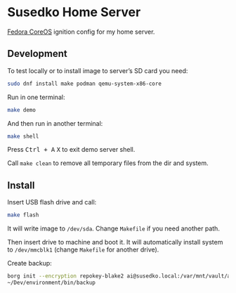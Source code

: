 # Susedko Home Server

[Fedora CoreOS] ignition config for my home server.

[Fedora CoreOS]: https://docs.fedoraproject.org/en-US/fedora-coreos/getting-started/


## Development

To test locally or to install image to server’s SD card you need:

```sh
sudo dnf install make podman qemu-system-x86-core
```

Run in one terminal:

```sh
make demo
```

And then run in another terminal:

```sh
make shell
```

Press <kbd>Ctrl + A</kbd> <kbd>X</kbd> to exit demo server shell.

Call `make clean` to remove all temporary files from the dir and system.


## Install

Insert USB flash drive and call:

```sh
make flash
```

It will write image to `/dev/sda`. Change `Makefile` if you need another path.

Then insert drive to machine and boot it. It will automatically install
system to `/dev/mmcblk1` (change `Makefile` for another drive).

Create backup:

```sh
borg init --encryption repokey-blake2 ai@susedko.local:/var/mnt/vault/ai/.backup
~/Dev/environment/bin/backup
```
